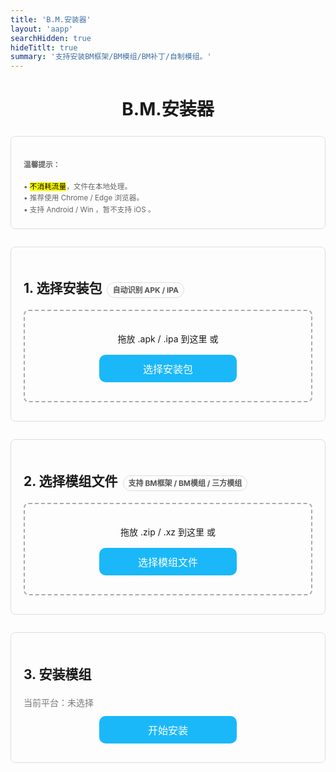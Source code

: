 ```yaml
---
title: 'B.M.安装器'
layout: 'aapp'
searchHidden: true
hideTitlt: true
summary: '支持安装BM框架/BM模组/BM补丁/自制模组。'
---
```


<!-- <!DOCTYPE html> -->
<!-- <html lang="zh-CN"> -->
<!-- <head> -->
<!-- <meta charset="UTF-8" /> -->
<!-- <meta name="viewport" content="width=device-width,initial-scale=1" /> -->
<!-- <title>模组安装器（安卓/苹果自动识别）</title> -->
<style>
  body { font-family: -apple-system, BlinkMacSystemFont, "Segoe UI", Roboto, "Helvetica Neue", Arial, "Noto Sans", "PingFang SC","Hiragino Sans GB","Microsoft YaHei", sans-serif;  line-height: 1.6; }
  h1 { text-align: center; margin-bottom: 16px; }
  .note { color:#666; }
  .section { margin: 20px 0 28px; padding: 20px; border: 1px solid #ddd; border-radius: 8px; }
  .drop-zone { border: 2px dashed #aaa; padding: 20px; text-align: center; margin: 10px 0; cursor: pointer; border-radius: 8px; transition: .2s; }
  .drop-zone.drag-over { border-color: #666; }
  .section button { border-radius: 10px; padding: 10px; margin: 10px auto; cursor: pointer; display: block; width: 220px; background-color: #1AB8F9; color:#fff; border: 0; font-size: 16px; }
  .section button:hover { transform: translateY(-1px); box-shadow: 0 2px 8px #6663; }
  .file-info, .file-list { margin: 10px 0; padding: 10px; border: 1px solid #ddd; border-radius: 8px; }
  .file-info { white-space: nowrap; overflow-x: auto; }
  .file-item { padding: 6px 4px; border-bottom: 1px solid #eee; }
  .file-item:last-child { border-bottom: none; }
  .progress-container { margin: 12px 0; display: none; }
  .progress-bar { height: 6px; border: 1px solid #666; border-radius: 6px; overflow: hidden; }
  .progress-fill { height: 100%; width: 0%; transition: width 0.3s; background-color: #4cd964; }
  .error { color: #d00; margin: 10px 0; display: none; }
  small strong { color:#000; }
  .pill { display:inline-block; padding:2px 8px; border-radius:999px; border:1px solid #ddd; margin-left:8px; font-size:12px; color:#555; }
  .muted { color:#777; }
</style>
<!-- </head> -->
<!-- <body> -->

<h1>B.M.安装器</h1>
<!-- <span class="pill">自动识别 APK / IPA</span> -->

<div class="section">
  <small class="note">
    <h4>温馨提示：</h4>
    • <mark>不消耗流量</mark>，文件在本地处理。<br>
    • 推荐使用 Chrome / Edge 浏览器。<br>
    • 支持 Android / Win ，暂不支持 iOS 。<br>
  </small>
</div>

<div class="section">
  <h2>1. 选择安装包<span class="pill">自动识别 APK / IPA</span></h2>
  <!-- <p class="muted">拖入或选择 <strong>.apk</strong>（安卓）或 <strong>.ipa</strong>（苹果）。</p> -->
  <div id="pkgDropZone" class="drop-zone">
    <p>拖放 .apk / .ipa 到这里 或</p>
    <button id="pkgBrowseBtn">选择安装包</button>
    <input type="file" id="pkgFileInput" accept=".apk,.ipa" style="display:none;">
  </div>
  <div id="pkgFileInfo" class="file-info" style="display:none;"></div>
  <div id="pkgError" class="error"></div>
</div>

<div class="section">
  <h2>2. 选择模组文件<span class="pill">支持 BM框架 / BM模组 / 三方模组</span></h2>
  <!-- <p class="muted">支持 BM 框架 / BM 模组 / BM 补丁 / 三方模组（<code>.zip</code> / <code>.xz</code>）。</p> -->
  <div id="modsDropZone" class="drop-zone">
    <p>拖放 .zip / .xz 到这里 或</p>
    <button id="modsBrowseBtn">选择模组文件</button>
    <input type="file" id="modsFileInput" accept=".zip,.xz" multiple style="display:none;">
  </div>
  <div id="modsFileList" class="file-list" style="display:none;"></div>
  <div id="modsError" class="error"></div>
</div>

<div class="section">
  <h2>3. 安装模组</h2>
  <div class="muted" id="platformHint">当前平台：未选择</div>
  <button id="installBtn" disabled>开始安装</button>
  <div id="installProgress" class="progress-container">
    <div class="progress-bar"><div id="installProgressFill" class="progress-fill"></div></div>
    <p id="installProgressText">准备就绪</p>
  </div>
  <div id="installError" class="error"></div>
  <!-- <div id="installResult" style="display:none;"> -->
   <!-- <button id="downloadBtn" class="btn-view-counter">保存生成文件</button> -->
   <!-- <span class="muted" id="resultHint"></span> -->
  <!-- </div> -->
  
<div id="installResult" style="display: none;">
  <div class="platform-result" id="androidResult" style="display:none;">
    <button id="downloadBtnAndroid" class="btn-view-counter" data-id="amod-download-apk">保存APK文件</button>
    <span class="muted">已使用：<span class="amod-download-apk-count">0</span> 次</span>
  </div>

  <div class="platform-result" id="iosResult" style="display:none; margin-top:10px;">
    <button id="downloadBtnIOS" class="btn-view-counter" data-id="imod-download-ipa">保存IPA文件</button>
    <span class="muted">已使用：<span class="imod-download-ipa-count">0</span> 次</span>
  </div>

  <div class="muted" id="resultHint" style="margin-top:12px;"></div>
</div>


</div>

<!-- 必需库 -->
<script src="https://cdnjs.cloudflare.com/ajax/libs/jszip/3.10.1/jszip.min.js"></script>
<script src="https://cdnjs.cloudflare.com/ajax/libs/FileSaver.js/2.0.5/FileSaver.min.js"></script>



<!-- <script defer src="/js/bv.js"></script> -->
<!-- <script src="/js/klfa.js"></script> -->
<!-- <script src="/js/imod.js"></script> -->




<!-- </body> -->
<!-- </html> -->